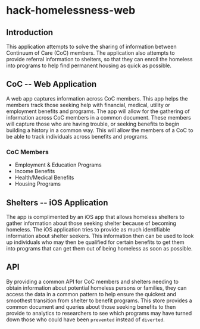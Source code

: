 # hack-homelessness-web
## Introduction
This application attempts to solve the sharing of information between Continuum of Care (CoC) members. The application also attempts to provide referral information to shelters, so that they can enroll the homeless into programs to help find permanent housing as quick as possible.

## CoC -- Web Application
A web app captures information across CoC members. This app helps the members track those seeking help with financial, medical, utility or employment benefits and programs. The app will allow for the gathering of information across CoC members in a common document. These members will capture those who are having trouble, or seeking benefits to begin building a history in a common way. This will allow the members of a CoC to be able to track individuals across benefits and programs.

### CoC Members
* Employment & Education Programs
* Income Benefits
* Health/Medical Benefits
* Housing Programs

## Shelters -- iOS Application
The app is complimented by an iOS app that allows homeless shelters to gather information about those seeking shelter because of becoming homeless. The iOS application tries to provide as much identifiable information about shelter seekers. This information then can be used to look up individuals who may then be qualified for certain benefits to get them into programs that can get them out of being homeless as soon as possible.

## API
By providing a common API for CoC members and shelters needing to obtain information about potential homeless persons or families, they can access the data in a common pattern to help ensure the quickest and smoothest transition from shelter to benefit programs. This store provides a common document and queries about those seeking benefits to then provide to analytics to researchers to see which programs may have turned down those who could have been `prevented` instead of `diverted`.
